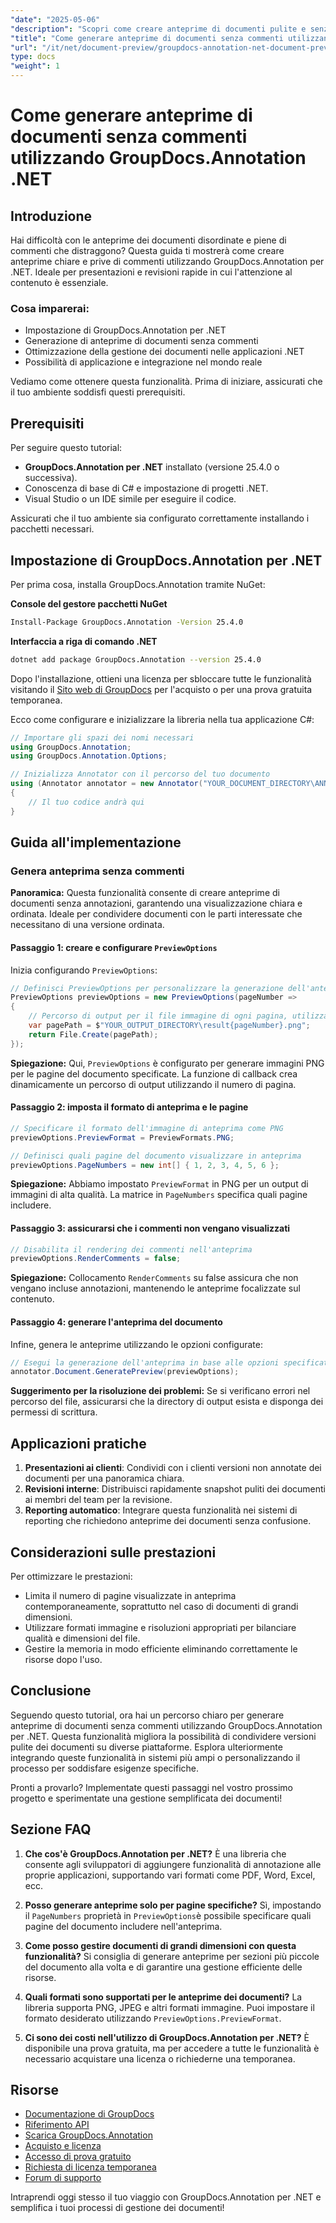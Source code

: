```yaml
---
"date": "2025-05-06"
"description": "Scopri come creare anteprime di documenti pulite e senza commenti utilizzando GroupDocs.Annotation per .NET. Segui questa guida per migliorare i processi di presentazione e revisione dei tuoi documenti."
"title": "Come generare anteprime di documenti senza commenti utilizzando GroupDocs.Annotation .NET"
"url": "/it/net/document-preview/groupdocs-annotation-net-document-preview-no-comments/"
type: docs
"weight": 1
---
```


# Come generare anteprime di documenti senza commenti utilizzando GroupDocs.Annotation .NET

## Introduzione

Hai difficoltà con le anteprime dei documenti disordinate e piene di commenti che distraggono? Questa guida ti mostrerà come creare anteprime chiare e prive di commenti utilizzando GroupDocs.Annotation per .NET. Ideale per presentazioni e revisioni rapide in cui l'attenzione al contenuto è essenziale.

### Cosa imparerai:
- Impostazione di GroupDocs.Annotation per .NET
- Generazione di anteprime di documenti senza commenti
- Ottimizzazione della gestione dei documenti nelle applicazioni .NET
- Possibilità di applicazione e integrazione nel mondo reale

Vediamo come ottenere questa funzionalità. Prima di iniziare, assicurati che il tuo ambiente soddisfi questi prerequisiti.

## Prerequisiti

Per seguire questo tutorial:
- **GroupDocs.Annotation per .NET** installato (versione 25.4.0 o successiva).
- Conoscenza di base di C# e impostazione di progetti .NET.
- Visual Studio o un IDE simile per eseguire il codice.

Assicurati che il tuo ambiente sia configurato correttamente installando i pacchetti necessari.

## Impostazione di GroupDocs.Annotation per .NET

Per prima cosa, installa GroupDocs.Annotation tramite NuGet:

**Console del gestore pacchetti NuGet**
```bash
Install-Package GroupDocs.Annotation -Version 25.4.0
```

**Interfaccia a riga di comando .NET**
```bash
dotnet add package GroupDocs.Annotation --version 25.4.0
```

Dopo l'installazione, ottieni una licenza per sbloccare tutte le funzionalità visitando il [Sito web di GroupDocs](https://purchase.groupdocs.com/buy) per l'acquisto o per una prova gratuita temporanea.

Ecco come configurare e inizializzare la libreria nella tua applicazione C#:

```csharp
// Importare gli spazi dei nomi necessari
using GroupDocs.Annotation;
using GroupDocs.Annotation.Options;

// Inizializza Annotator con il percorso del tuo documento
using (Annotator annotator = new Annotator("YOUR_DOCUMENT_DIRECTORY\ANNOTATED_DOCX"))
{
    // Il tuo codice andrà qui
}
```

## Guida all'implementazione

### Genera anteprima senza commenti

**Panoramica:**
Questa funzionalità consente di creare anteprime di documenti senza annotazioni, garantendo una visualizzazione chiara e ordinata. Ideale per condividere documenti con le parti interessate che necessitano di una versione ordinata.

#### Passaggio 1: creare e configurare `PreviewOptions`
Inizia configurando `PreviewOptions`:

```csharp
// Definisci PreviewOptions per personalizzare la generazione dell'anteprima
PreviewOptions previewOptions = new PreviewOptions(pageNumber =>
{
    // Percorso di output per il file immagine di ogni pagina, utilizzando il numero di pagina nel nome del file
    var pagePath = $"YOUR_OUTPUT_DIRECTORY\result{pageNumber}.png";
    return File.Create(pagePath);
});
```
**Spiegazione:** Qui, `PreviewOptions` è configurato per generare immagini PNG per le pagine del documento specificate. La funzione di callback crea dinamicamente un percorso di output utilizzando il numero di pagina.

#### Passaggio 2: imposta il formato di anteprima e le pagine

```csharp
// Specificare il formato dell'immagine di anteprima come PNG
previewOptions.PreviewFormat = PreviewFormats.PNG;

// Definisci quali pagine del documento visualizzare in anteprima
previewOptions.PageNumbers = new int[] { 1, 2, 3, 4, 5, 6 };
```
**Spiegazione:** Abbiamo impostato `PreviewFormat` in PNG per un output di immagini di alta qualità. La matrice in `PageNumbers` specifica quali pagine includere.

#### Passaggio 3: assicurarsi che i commenti non vengano visualizzati

```csharp
// Disabilita il rendering dei commenti nell'anteprima
previewOptions.RenderComments = false;
```
**Spiegazione:** Collocamento `RenderComments` su false assicura che non vengano incluse annotazioni, mantenendo le anteprime focalizzate sul contenuto.

#### Passaggio 4: generare l'anteprima del documento

Infine, genera le anteprime utilizzando le opzioni configurate:

```csharp
// Esegui la generazione dell'anteprima in base alle opzioni specificate
annotator.Document.GeneratePreview(previewOptions);
```
**Suggerimento per la risoluzione dei problemi:** Se si verificano errori nel percorso del file, assicurarsi che la directory di output esista e disponga dei permessi di scrittura.

## Applicazioni pratiche

1. **Presentazioni ai clienti**: Condividi con i clienti versioni non annotate dei documenti per una panoramica chiara.
2. **Revisioni interne**: Distribuisci rapidamente snapshot puliti dei documenti ai membri del team per la revisione.
3. **Reporting automatico**: Integrare questa funzionalità nei sistemi di reporting che richiedono anteprime dei documenti senza confusione.

## Considerazioni sulle prestazioni

Per ottimizzare le prestazioni:
- Limita il numero di pagine visualizzate in anteprima contemporaneamente, soprattutto nel caso di documenti di grandi dimensioni.
- Utilizzare formati immagine e risoluzioni appropriati per bilanciare qualità e dimensioni del file.
- Gestire la memoria in modo efficiente eliminando correttamente le risorse dopo l'uso.

## Conclusione

Seguendo questo tutorial, ora hai un percorso chiaro per generare anteprime di documenti senza commenti utilizzando GroupDocs.Annotation per .NET. Questa funzionalità migliora la possibilità di condividere versioni pulite dei documenti su diverse piattaforme. Esplora ulteriormente integrando queste funzionalità in sistemi più ampi o personalizzando il processo per soddisfare esigenze specifiche.

Pronti a provarlo? Implementate questi passaggi nel vostro prossimo progetto e sperimentate una gestione semplificata dei documenti!

## Sezione FAQ

1. **Che cos'è GroupDocs.Annotation per .NET?** 
   È una libreria che consente agli sviluppatori di aggiungere funzionalità di annotazione alle proprie applicazioni, supportando vari formati come PDF, Word, Excel, ecc.

2. **Posso generare anteprime solo per pagine specifiche?**
   Sì, impostando il `PageNumbers` proprietà in `PreviewOptions`è possibile specificare quali pagine del documento includere nell'anteprima.

3. **Come posso gestire documenti di grandi dimensioni con questa funzionalità?**
   Si consiglia di generare anteprime per sezioni più piccole del documento alla volta e di garantire una gestione efficiente delle risorse.

4. **Quali formati sono supportati per le anteprime dei documenti?**
   La libreria supporta PNG, JPEG e altri formati immagine. Puoi impostare il formato desiderato utilizzando `PreviewOptions.PreviewFormat`.

5. **Ci sono dei costi nell'utilizzo di GroupDocs.Annotation per .NET?**
   È disponibile una prova gratuita, ma per accedere a tutte le funzionalità è necessario acquistare una licenza o richiederne una temporanea.

## Risorse
- [Documentazione di GroupDocs](https://docs.groupdocs.com/annotation/net/)
- [Riferimento API](https://reference.groupdocs.com/annotation/net/)
- [Scarica GroupDocs.Annotation](https://releases.groupdocs.com/annotation/net/)
- [Acquisto e licenza](https://purchase.groupdocs.com/buy)
- [Accesso di prova gratuito](https://releases.groupdocs.com/annotation/net/)
- [Richiesta di licenza temporanea](https://purchase.groupdocs.com/temporary-license/)
- [Forum di supporto](https://forum.groupdocs.com/c/annotation/) 

Intraprendi oggi stesso il tuo viaggio con GroupDocs.Annotation per .NET e semplifica i tuoi processi di gestione dei documenti!